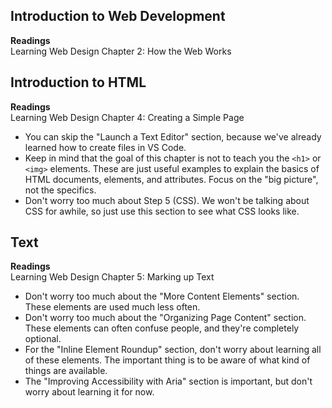 ## Introduction to Web Development
**Readings**  
Learning Web Design Chapter 2: How the Web Works


## Introduction to HTML

**Readings**  
Learning Web Design Chapter 4: Creating a Simple Page 
- You can skip the "Launch a Text Editor" section, because we've already learned how to create files in VS Code.
- Keep in mind that the goal of this chapter is not to teach you the `<h1>` or `<img>` elements. These are just useful examples to explain the basics of HTML documents, elements, and attributes. Focus on the "big picture", not the specifics.
- Don't worry too much about Step 5 (CSS). We won't be talking about CSS for awhile, so just use this section to see what CSS looks like.


## Text

**Readings**  
Learning Web Design Chapter 5: Marking up Text
- Don't worry too much about the "More Content Elements" section. These elements are used much less often.
- Don't worry too much about the "Organizing Page Content" section. These elements can often confuse people, and they're completely optional.
- For the "Inline Element Roundup" section, don't worry about learning all of these elements. The important thing is to be aware of what kind of things are available.
- The "Improving Accessibility with Aria" section is important, but don't worry about learning it for now.
